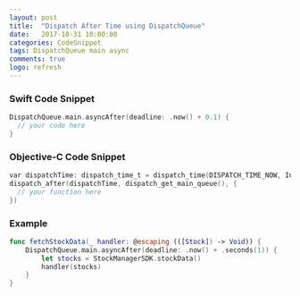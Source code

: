 ```yaml
---
layout: post
title:  "Dispatch After Time using DispatchQueue"
date:   2017-10-31 10:00:00
categories: CodeSnippet
tags: DispatchQueue main async
comments: true
logo: refresh
---
```


### Swift Code Snippet

```swift
DispatchQueue.main.asyncAfter(deadline: .now() + 0.1) {
  // your code here
}
```

### Objective-C Code Snippet

```objective-c
var dispatchTime: dispatch_time_t = dispatch_time(DISPATCH_TIME_NOW, Int64(0.1 * Double(NSEC_PER_SEC)))
dispatch_after(dispatchTime, dispatch_get_main_queue(), {
  // your function here
})
```

### Example

```swift
func fetchStockData(_ handler: @escaping (([Stock]) -> Void)) {
	DispatchQueue.main.asyncAfter(deadline: .now() + .seconds(1)) {
		let stocks = StockManagerSDK.stockData()
		handler(stocks)
    }
}
```
